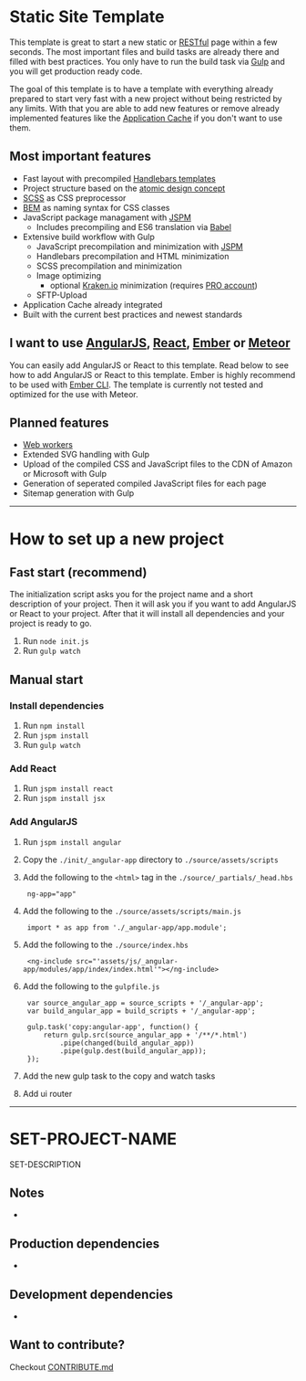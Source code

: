 Static Site Template
===
This template is great to start a new static or [RESTful](http://en.wikipedia.org/wiki/Representational_state_transfer) page within a few seconds. The most important files and build tasks are already there and filled with best practices. You only have to run the build task via [Gulp](http://gulpjs.com/) and you will get production ready code.

The goal of this template is to have a template with everything already prepared to start very fast with a new project without being restricted by any limits. With that you are able to add new features or remove already implemented features like the [Application Cache](http://www.html5rocks.com/en/tutorials/appcache/beginner/) if you don't want to use them.

Most important features
---
* Fast layout with precompiled [Handlebars templates](http://handlebarsjs.com/)
* Project structure based on the [atomic design concept](http://patternlab.io/about.html)
* [SCSS](http://sass-lang.com/) as CSS preprocessor
* [BEM](http://csswizardry.com/2013/01/mindbemding-getting-your-head-round-bem-syntax/) as naming syntax for CSS classes
* JavaScript package managament with [JSPM](http://jspm.io/)
    + Includes precompiling and ES6 translation via [Babel](https://babeljs.io/)
* Extensive build workflow with Gulp
    + JavaScript precompilation and minimization with [JSPM](http://jspm.io/)
    + Handlebars precompilation and HTML minimization
    + SCSS precompilation and minimization
    + Image optimizing
        - optional [Kraken.io](https://kraken.io/) minimization (requires [PRO account](https://kraken.io/pro))
    + SFTP-Upload
* Application Cache already integrated
* Built with the current best practices and newest standards

I want to use [AngularJS](https://angularjs.org/), [React](https://facebook.github.io/react/), [Ember](http://emberjs.com/) or [Meteor](https://www.meteor.com/)
---
You can easily add AngularJS or React to this template. Read below to see how to add AngularJS or React to this template. Ember is highly recommend to be used with [Ember CLI](http://www.ember-cli.com/). The template is currently not tested and optimized for the use with Meteor.

Planned features
---
* [Web workers](http://www.html5rocks.com/en/tutorials/workers/basics/)
* Extended SVG handling with Gulp
* Upload of the compiled CSS and JavaScript files to the CDN of Amazon or Microsoft with Gulp
* Generation of seperated compiled JavaScript files for each page
* Sitemap generation with Gulp

---

How to set up a new project
===

Fast start (recommend)
---
The initialization script asks you for the project name and a short description of your project. Then it will ask you if you want to add AngularJS or React to your project. After that it will install all dependencies and your project is ready to go.

1. Run `node init.js`
1. Run `gulp watch`

Manual start
---

### Install dependencies
1. Run `npm install`
1. Run `jspm install`
1. Run `gulp watch`

### Add React
1. Run `jspm install react`
1. Run `jspm install jsx`

### Add AngularJS
1. Run `jspm install angular`
1. Copy the `./init/_angular-app` directory to `./source/assets/scripts`
1. Add the following to the `<html>` tag in the `./source/_partials/_head.hbs`

        ng-app="app"

1. Add the following to the `./source/assets/scripts/main.js`

        import * as app from './_angular-app/app.module';

1. Add the following to the `./source/index.hbs`

        <ng-include src="'assets/js/_angular-app/modules/app/index/index.html'"></ng-include>

1. Add the following to the `gulpfile.js`

        var source_angular_app = source_scripts + '/_angular-app';
        var build_angular_app = build_scripts + '/_angular-app';

        gulp.task('copy:angular-app', function() {
            return gulp.src(source_angular_app + '/**/*.html')
                .pipe(changed(build_angular_app))
                .pipe(gulp.dest(build_angular_app));
        });

1. Add the new gulp task to the copy and watch tasks

1. Add ui router

---

SET-PROJECT-NAME
===
SET-DESCRIPTION

Notes
---
*

Production dependencies
---
*

Development dependencies
---
*

Want to contribute?
---
Checkout [CONTRIBUTE.md](./CONTRIBUTE.md)
